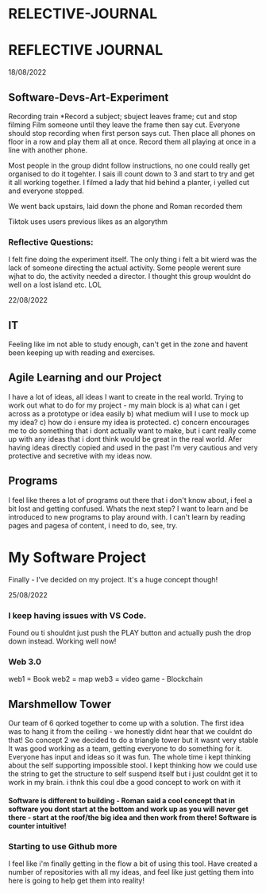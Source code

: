 # RELECTIVE-JOURNAL

# REFLECTIVE JOURNAL

18/08/2022
## Software-Devs-Art-Experiment

Recording train
*Record a subject; sbuject leaves frame; cut and stop filming
Film someone until they leave the frame then say cut.  Everyone should stop recording when first person says cut.  Then place all phones on floor in a row and play them all at once.  Record them all playing at once in a line with another phone.

Most people in the group didnt follow instructions, no one could really get organised to do it togehter.  I sais ill count down to 3 and start to try and get it all working together.  I filmed a lady that hid behind a planter, i yelled cut and everyone stopped.

We went back upstairs, laid down the phone and Roman recorded them

Tiktok uses users previous likes as an algorythm

### Reflective Questions:


I felt fine doing the experiment itself.  The only thing i felt a bit wierd was the lack of someone directing the actual activity.  Some people werent sure wjhat to do, the activity needed a director.  I thought this group wouldnt do well on a lost island etc.  LOL

22/08/2022
## IT
Feeling like im not able to study enough, can't get in the zone and havent been keeping up with reading and exercises.


## Agile Learning and our Project
I have a lot of ideas, all ideas I want to create in the real world.  Trying to work out what to do for my project - my main block is a) what can i get across as a prototype or idea easily b) what medium will I use to mock up my idea?  c) how do i ensure my idea is protected.
c) concern encourages me to do something that i dont actually want to make, but i cant really come up with any ideas that i dont think would be great in the real world.
Afer having ideas directly copied and used in the past I'm very cautious and very protective and secretive with my ideas now.

## Programs
I feel like theres a lot of programs out there that i don't know about, i feel a bit lost and getting confused.  Whats the next step?  I want to learn and be introduced to new programs to play around with.  I can't learn by reading pages and pagesa of content, i need to do, see, try.


# My Software Project
Finally - I've decided on my project.  It's a huge concept though! 

25/08/2022

### I keep having issues with VS Code.
Found ou ti shouldnt just push the PLAY button and actually push the drop down instead.  Working well now!

### Web 3.0
web1 = Book
web2 = map
web3 = video game - Blockchain

## Marshmellow Tower
Our team of 6 qorked together to come up with a solution.  The first idea was to hang it from the ceiling - we honestly didnt hear that we couldnt do that!
So concept 2 we decided to do a triangle tower but it wasnt very stable
It was good working as a team, getting everyone to do something for it. Everyone has input and ideas so it was fun.
The whole time i kept thinking about the self supporting impossible stool.  I kept thinking how we could use the string to get the structure to self suspend itself but i just couldnt get it to work in my brain.  i thnk this coul dbe a good concept to work on with it

#### Software is different to building  - Roman said a cool concept that in software you dont start at the bottom and work up as you will never get there - start at the roof/the big idea and then work from there!  Software is counter intuitive!

### Starting to use Github more
I feel like i'm finally getting in the flow a bit of using this tool.  Have created a number of repositories with all my ideas, and feel like just getting them into here is going to help get them into reality!

